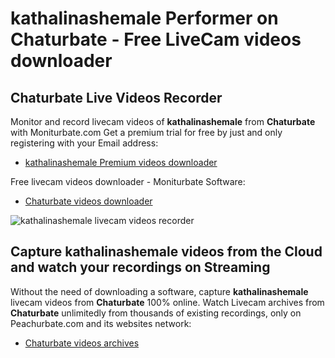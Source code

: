 # kathalinashemale Performer on Chaturbate - Free LiveCam videos downloader

## Chaturbate Live Videos Recorder

Monitor and record livecam videos of **kathalinashemale** from **Chaturbate** with Moniturbate.com
Get a premium trial for free by just and only registering with your Email address:
* [kathalinashemale Premium videos downloader](https://moniturbate.com/request-demo-licence-key.html)

Free livecam videos downloader - Moniturbate Software:
* [Chaturbate videos downloader](https://moniturbate.com/moniturbate-download-software.html)

![kathalinashemale livecam videos recorder](https://peachurnet.com/templates/moniturbate-software.png)


## Capture kathalinashemale videos from the Cloud and watch your recordings on Streaming

Without the need of downloading a software, capture **kathalinashemale** livecam videos from **Chaturbate** 100% online.
Watch Livecam archives from **Chaturbate** unlimitedly from thousands of existing recordings, only on Peachurbate.com and its websites network:
* [Chaturbate videos archives](https://peachurnet.com/)